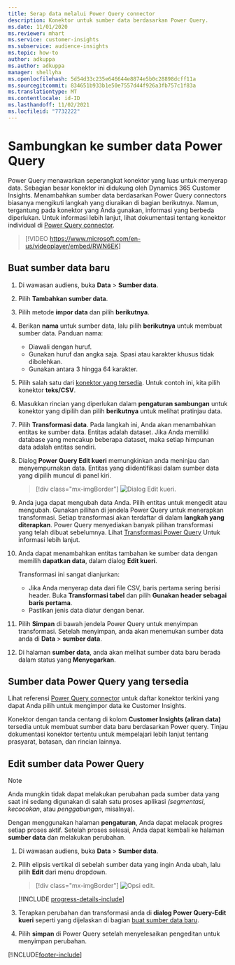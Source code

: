 ```yaml
---
title: Serap data melalui Power Query connector
description: Konektor untuk sumber data berdasarkan Power Query.
ms.date: 11/01/2020
ms.reviewer: mhart
ms.service: customer-insights
ms.subservice: audience-insights
ms.topic: how-to
author: adkuppa
ms.author: adkuppa
manager: shellyha
ms.openlocfilehash: 5d54d33c235e646644e8874e5b0c28898dcff11a
ms.sourcegitcommit: 834651b933b1e50e7557d44f926a3fb757c1f83a
ms.translationtype: MT
ms.contentlocale: id-ID
ms.lasthandoff: 11/02/2021
ms.locfileid: "7732222"
---
```

# <a name="connect-to-a-power-query-data-source"></a>Sambungkan ke sumber data Power Query

Power Query menawarkan seperangkat konektor yang luas untuk menyerap data. Sebagian besar konektor ini didukung oleh Dynamics 365 Customer Insights. Menambahkan sumber data berdasarkan Power Query connectors biasanya mengikuti langkah yang diuraikan di bagian berikutnya. Namun, tergantung pada konektor yang Anda gunakan, informasi yang berbeda diperlukan. Untuk informasi lebih lanjut, lihat dokumentasi tentang konektor individual di [Power Query connector](/power-query/connectors/).

> [!VIDEO https://www.microsoft.com/en-us/videoplayer/embed/RWN6EK]

## <a name="create-a-new-data-source"></a>Buat sumber data baru

1. Di wawasan audiens, buka **Data** > **Sumber data**.

1. Pilih **Tambahkan sumber data**.

1. Pilih metode **impor data** dan pilih **berikutnya**.

1. Berikan **nama** untuk sumber data, lalu pilih **berikutnya** untuk membuat sumber data. Panduan nama: 
   - Diawali dengan huruf.
   - Gunakan huruf dan angka saja. Spasi atau karakter khusus tidak dibolehkan.
   - Gunakan antara 3 hingga 64 karakter.

1. Pilih salah satu dari [konektor yang tersedia](#available-power-query-data-sources). Untuk contoh ini, kita pilih konektor **teks/CSV**.

1. Masukkan rincian yang diperlukan dalam **pengaturan sambungan** untuk konektor yang dipilih dan pilih **berikutnya** untuk melihat pratinjau data.

1. Pilih **Transformasi data**. Pada langkah ini, Anda akan menambahkan entitas ke sumber data. Entitas adalah dataset. Jika Anda memiliki database yang mencakup beberapa dataset, maka setiap himpunan data adalah entitas sendiri.

1. Dialog **Power Query Edit kueri** memungkinkan anda meninjau dan menyempurnakan data. Entitas yang diidentifikasi dalam sumber data yang dipilih muncul di panel kiri.

   > [!div class="mx-imgBorder"]
   > ![Dialog Edit kueri.](media/data-manager-configure-edit-queries.png "Dialog Edit kueri")

1. Anda juga dapat mengubah data Anda. Pilih entitas untuk mengedit atau mengubah. Gunakan pilihan di jendela Power Query untuk menerapkan transformasi. Setiap transformasi akan terdaftar di dalam **langkah yang diterapkan**. Power Query menyediakan banyak pilihan transformasi yang telah dibuat sebelumnya. Lihat [Transformasi Power Query](/power-query/power-query-what-is-power-query#transformations) Untuk informasi lebih lanjut.

1. Anda dapat menambahkan entitas tambahan ke sumber data dengan memilih **dapatkan data**, dalam dialog **Edit kueri**.

   Transformasi ini sangat dianjurkan:

   - Jika Anda menyerap data dari file CSV, baris pertama sering berisi header. Buka **Transformasi tabel** dan pilih **Gunakan header sebagai baris pertama**.
   - Pastikan jenis data diatur dengan benar.

1. Pilih **Simpan** di bawah jendela Power Query untuk menyimpan transformasi. Setelah menyimpan, anda akan menemukan sumber data anda di **Data** > **sumber data**.

1. Di halaman **sumber data**, anda akan melihat sumber data baru berada dalam status yang **Menyegarkan**.

## <a name="available-power-query-data-sources"></a>Sumber data Power Query yang tersedia

Lihat referensi [Power Query connector](/power-query/connectors/) untuk daftar konektor terkini yang dapat Anda pilih untuk mengimpor data ke Customer Insights. 

Konektor dengan tanda centang di kolom **Customer Insights (aliran data)** tersedia untuk membuat sumber data baru berdasarkan Power query. Tinjau dokumentasi konektor tertentu untuk mempelajari lebih lanjut tentang prasyarat, batasan, dan rincian lainnya.

## <a name="edit-power-query-data-sources"></a>Edit sumber data Power Query

> [!NOTE]
> Anda mungkin tidak dapat melakukan perubahan pada sumber data yang saat ini sedang digunakan di salah satu proses aplikasi *(segmentasi*, *kecocokan*, atau *penggabungan*, misalnya). 
>
> Dengan menggunakan halaman **pengaturan**, Anda dapat melacak progres setiap proses aktif. Setelah proses selesai, Anda dapat kembali ke halaman **sumber data** dan melakukan perubahan.

1. Di wawasan audiens, buka **Data** > **Sumber data**.

2. Pilih elipsis vertikal di sebelah sumber data yang ingin Anda ubah, lalu pilih **Edit** dari menu dropdown.

   > [!div class="mx-imgBorder"]
   > ![Opsi edit.](media/edit-option-data-sources.png "Opsi edit")

   [!INCLUDE [progress-details-include](../includes/progress-details-pane.md)]
   
3. Terapkan perubahan dan transformasi anda di **dialog Power Query-Edit kueri** seperti yang dijelaskan di bagian [buat sumber data baru](#create-a-new-data-source).

4. Pilih **simpan** di Power Query setelah menyelesaikan pengeditan untuk menyimpan perubahan.


[!INCLUDE[footer-include](../includes/footer-banner.md)]
